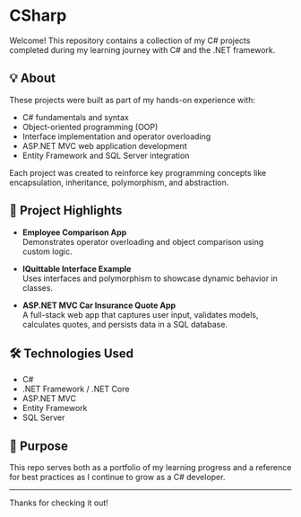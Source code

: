# CSharp

Welcome! This repository contains a collection of my C# projects completed during my learning journey with C# and the .NET framework.

## 💡 About

These projects were built as part of my hands-on experience with:
- C# fundamentals and syntax
- Object-oriented programming (OOP)
- Interface implementation and operator overloading
- ASP.NET MVC web application development
- Entity Framework and SQL Server integration

Each project was created to reinforce key programming concepts like encapsulation, inheritance, polymorphism, and abstraction.

## 📁 Project Highlights

- **Employee Comparison App**  
  Demonstrates operator overloading and object comparison using custom logic.

- **IQuittable Interface Example**  
  Uses interfaces and polymorphism to showcase dynamic behavior in classes.

- **ASP.NET MVC Car Insurance Quote App**  
  A full-stack web app that captures user input, validates models, calculates quotes, and persists data in a SQL database.


## 🛠 Technologies Used

- C#
- .NET Framework / .NET Core
- ASP.NET MVC
- Entity Framework
- SQL Server

## 📌 Purpose

This repo serves both as a portfolio of my learning progress and a reference for best practices as I continue to grow as a C# developer.

---

Thanks for checking it out!

